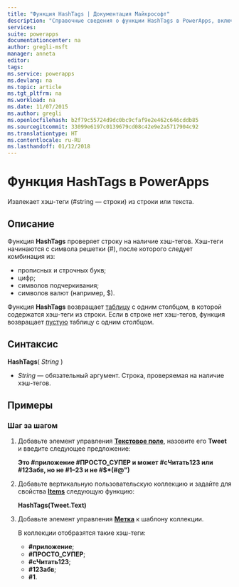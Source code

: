 ```yaml
---
title: "Функция HashTags | Документация Майкрософт"
description: "Справочные сведения о функции HashTags в PowerApps, включая описание синтаксиса и примеры"
services: 
suite: powerapps
documentationcenter: na
author: gregli-msft
manager: anneta
editor: 
tags: 
ms.service: powerapps
ms.devlang: na
ms.topic: article
ms.tgt_pltfrm: na
ms.workload: na
ms.date: 11/07/2015
ms.author: gregli
ms.openlocfilehash: b2f79c55724d9dc0bc9cfaf9e2e462c646cddb85
ms.sourcegitcommit: 33099e6197c0139679cd08c42e9e2a5717904c92
ms.translationtype: HT
ms.contentlocale: ru-RU
ms.lasthandoff: 01/12/2018
---
```

# <a name="hashtags-function-in-powerapps"></a>Функция HashTags в PowerApps
Извлекает хэш-теги (#string — строки) из строки или текста.

## <a name="description"></a>Описание
Функция **HashTags** проверяет строку на наличие хэш-тегов. Хэш-теги начинаются с символа решетки (#), после которого следует комбинация из:

* прописных и строчных букв;
* цифр;
* символов подчеркивания;
* символов валют (например, $).

Функция **HashTags** возвращает [таблицу](../working-with-tables.md) с одним столбцом, в которой содержатся хэш-теги из строки.  Если в строке нет хэш-тегов, функция возвращает [пустую](function-isblank-isempty.md) таблицу с одним столбцом.

## <a name="syntax"></a>Синтаксис
**HashTags**( *String* )

* *String* — обязательный аргумент.  Строка, проверяемая на наличие хэш-тегов.

## <a name="examples"></a>Примеры
### <a name="step-by-step"></a>Шаг за шагом
1. Добавьте элемент управления **[Текстовое поле](../controls/control-text-input.md)**, назовите его **Tweet** и введите следующее предложение:
   
    **Это #приложение #ПРОСТО_СУПЕР и может #сЧитать123 или #123абв, но не #1–23 и не #$\*(#@")**
2. Добавьте вертикальную пользовательскую коллекцию и задайте для свойства **[Items](../controls/properties-core.md)** следующую функцию:
   
    **HashTags(Tweet.Text)**
3. Добавьте элемент управления **[Метка](../controls/control-text-box.md)** к шаблону коллекции.
   
    В коллекции отобразятся такие хэш-теги:
   
   * **\#приложение**;
   * **\#ПРОСТО_СУПЕР**;
   * **\#сЧитать123**;
   * **\#123абв**;
   * **\#1**.

